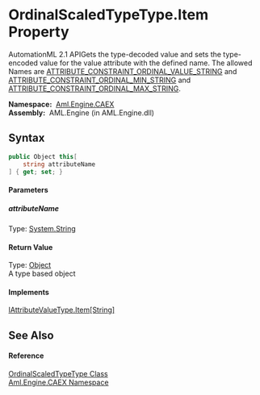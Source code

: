 OrdinalScaledTypeType.Item Property
===================================
AutomationML 2.1 APIGets the type-decoded value and sets the type-encoded value for the value attribute with the defined name. The allowed Names are [ATTRIBUTE_CONSTRAINT_ORDINAL_VALUE_STRING][1] and [ATTRIBUTE_CONSTRAINT_ORDINAL_MIN_STRING][2] and [ATTRIBUTE_CONSTRAINT_ORDINAL_MAX_STRING][3].

  **Namespace:**  [Aml.Engine.CAEX][4]  
  **Assembly:**  AML.Engine (in AML.Engine.dll)

Syntax
------

```csharp
public Object this[
	string attributeName
] { get; set; }
```

#### Parameters

##### *attributeName*
Type: [System.String][5]  


#### Return Value
Type: [Object][6]  
A type based object
#### Implements
[IAttributeValueType.Item[String]][7]  


See Also
--------

#### Reference
[OrdinalScaledTypeType Class][8]  
[Aml.Engine.CAEX Namespace][4]  

[1]: ../CAEX_CLASSModel_TagNames/ATTRIBUTE_CONSTRAINT_ORDINAL_VALUE_STRING.md
[2]: ../CAEX_CLASSModel_TagNames/ATTRIBUTE_CONSTRAINT_ORDINAL_MIN_STRING.md
[3]: ../CAEX_CLASSModel_TagNames/ATTRIBUTE_CONSTRAINT_ORDINAL_MAX_STRING.md
[4]: ../README.md
[5]: https://docs.microsoft.com/dotnet/api/system.string
[6]: https://docs.microsoft.com/dotnet/api/system.object
[7]: ../IAttributeValueType/Item.md
[8]: README.md
[9]: https://www.automationml.org
[10]: ../../icons/logoShade.png